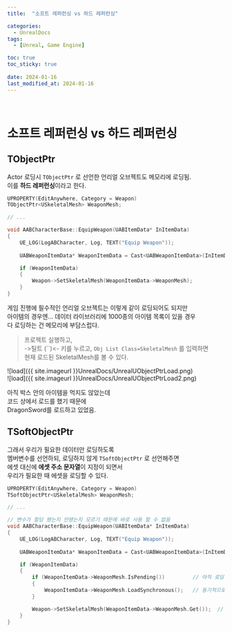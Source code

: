 ```yaml
---
title:  "소프트 레퍼런싱 vs 하드 레퍼런싱"

categories:
  - UnrealDocs
tags:
  - [Unreal, Game Engine]

toc: true
toc_sticky: true
 
date: 2024-01-16
last_modified_at: 2024-01-16
---
```


<br>

# 소프트 레퍼런싱 vs 하드 레퍼런싱

## TObjectPtr

Actor 로딩시 `TObjectPtr` 로 선언한 언리얼 오브젝트도 메모리에 로딩됨.  
이를 <b>하드 레퍼런싱</b>이라고 한다.  

```cpp
UPROPERTY(EditAnywhere, Category = Weapon)
TObjectPtr<USkeletalMesh> WeaponMesh;

// ... 

void AABCharacterBase::EquipWeapon(UABItemData* InItemData)
{
    UE_LOG(LogABCharacter, Log, TEXT("Equip Weapon"));
    
    UABWeaponItemData* WeaponItemData = Cast<UABWeaponItemData>(InItemData);

    if (WeaponItemData)
    {
        Weapon->SetSkeletalMesh(WeaponItemData->WeaponMesh);
    }
}
```

게임 진행에 필수적인 언리얼 오브젝트는 이렇게 같이 로딩되어도 되지만  
아이템의 경우엔... 데이터 라이브러리에 1000종의 아이템 목록이 있을 경우  
다 로딩하는 건 메모리에 부담스럽다.  

> 프로젝트 실행하고,  
> ->틸트 (``)<- 키를 누르고,
> `Obj List Class=SkeletalMesh` 를 입력하면  
> 현재 로드된 SkeletalMesh를 볼 수 있다.  

![load]({{ site.imageurl }}UnrealDocs/UnrealUObjectPtrLoad.png)  
![load]({{ site.imageurl }}UnrealDocs/UnrealUObjectPtrLoad2.png)  

아직 박스 안의 아이템을 먹지도 않았는데  
코드 상에서 로드를 했기 때문에  
DragonSword를 로드하고 있었음.  


## TSoftObjectPtr


그래서 우리가 필요한 데이터만 로딩하도록  
멤버변수를 선언하되, 로딩하지 않게  `TSoftObjectPtr` 로 선언해주면  
에셋 대신에 <b>에셋 주소 문자열</b>이 지정이 되면서  
우리가 필요한 때 에셋을 로딩할 수 있다.  



```cpp
UPROPERTY(EditAnywhere, Category = Weapon)
TSoftObjectPtr<USkeletalMesh> WeaponMesh;

// ...

// 변수가 할당 됐는지 안됐는지 모르기 때문에 바로 사용 할 수 없음
void AABCharacterBase::EquipWeapon(UABItemData* InItemData)
{
    UE_LOG(LogABCharacter, Log, TEXT("Equip Weapon"));
    
    UABWeaponItemData* WeaponItemData = Cast<UABWeaponItemData>(InItemData);

    if (WeaponItemData)
    {
        if (WeaponItemData->WeaponMesh.IsPending())         // 아직 로딩이 안되어 있다면
        {
            WeaponItemData->WeaponMesh.LoadSynchronous();   // 동기적으로 로딩하도록 함
        }

        Weapon->SetSkeletalMesh(WeaponItemData->WeaponMesh.Get());  // TSoftObjectPtr 로 로드한 건 .Get() 으로 가져올 수 있음
    }
}
```